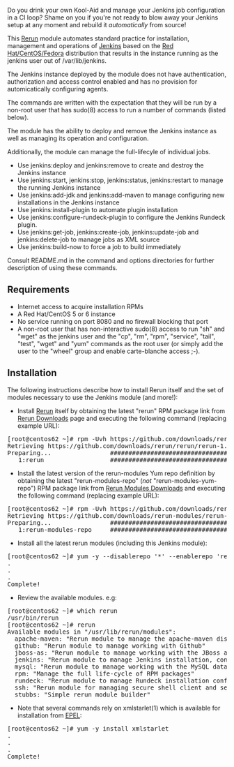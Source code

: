 Do you drink your own Kool-Aid and manage your Jenkins job configuration in a CI loop? Shame on you if you're not ready to blow away your Jenkins setup at any moment and rebuild it <i>automatically</i> from source!

This [Rerun](http://rerun.github.com/rerun) module automates standard practice for installation, management and operations of [Jenkins](http://jenkins-ci.org) based on the [Red Hat/CentOS/Fedora](http://pkg.jenkins-ci.org/redhat) distribution that results in the instance running as the jenkins user out of /var/lib/jenkins.

The Jenkins instance deployed by the module does not have authentication, authorization and access control enabled and has no provision for automicatically configuring agents.

The commands are written with the expectation that they will be run by a non-root user that has sudo(8) access to run a number of commands (listed below).

The module has the ability to deploy and remove the Jenkins instance as well as managing its operation and configuration.

Additionally, the module can manage the full-lifecyle of individual jobs.

* Use jenkins:deploy and jenkins:remove to create and destroy the Jenkins instance
* Use jenkins:start, jenkins:stop, jenkins:status, jenkins:restart to manage the running Jenkins instance
* Use jenkins:add-jdk and jenkins:add-maven to manage configuring new installations in the Jenkins instance
* Use jenkins:install-plugin to automate plugin installation
* Use jenkins:configure-rundeck-plugin to configure the Jenkins Rundeck plugin.
* Use jenkins:get-job, jenkins:create-job, jenkins:update-job and jenkins:delete-job to manage jobs as XML source
* Use jenkins:build-now to force a job to build immediately

Consult README.md in the command and options directories for further description of using these commands.

Requirements
------------

* Internet access to acquire installation RPMs 
* A Red Hat/CentOS 5 or 6 instance
* No service running on port 8080 and no firewall blocking that port
* A non-root user that has non-interactive sudo(8) access to run "sh" and "wget" as the jenkins user and the "cp", "rm", "rpm", "service", "tail", "test", "wget" and "yum" commands as the root user (or simply add the user to the "wheel" group and enable carte-blanche access ;-).

Installation
------------
The following instructions describe how to install Rerun itself and the set of modules necessary to use the Jenkins module (and more!):

* Install [Rerun](http://rerun.github.com/rerun) itself by obtaining the latest "rerun" RPM package link from [Rerun Downloads](https://github.com/rerun/rerun/downloads) page and executing the following command (replacing example URL):
<pre>
[root@centos62 ~]# rpm -Uvh https://github.com/downloads/rerun/rerun/rerun-1.0-124.noarch.rpm
Retrieving https://github.com/downloads/rerun/rerun/rerun-1.0-124.noarch.rpm
Preparing...                ########################################### [100%]
   1:rerun                  ########################################### [100%]
</pre>

* Install the latest version of the rerun-modules Yum repo definition by obtaining the latest "rerun-modules-repo" (<i>not</i> "rerun-modules-yum-repo")  RPM package link from [Rerun Modules Downloads](https://github.com/rerun-modules/rerun-modules/downloads) and executing the following command (replacing example URL): 
<pre>
[root@centos62 ~]# rpm -Uvh https://github.com/downloads/rerun-modules/rerun-modules/rerun-modules-repo-1.0-21.noarch.rpm
Retrieving https://github.com/downloads/rerun-modules/rerun-modules/rerun-modules-repo-1.0-21.noarch.rpm
Preparing...                ########################################### [100%]
   1:rerun-modules-repo     ########################################### [100%]
</pre>

* Install all the latest rerun modules (including this Jenkins module):
<pre>
[root@centos62 ~]# yum -y --disablerepo '*' --enablerepo 'rerun-modules' install '*'
.
.
.
Complete!
</pre>

* Review the available modules. e.g:
<pre>
[root@centos62 ~]# which rerun
/usr/bin/rerun
[root@centos62 ~]# rerun
Available modules in "/usr/lib/rerun/modules":
  apache-maven: "Rerun module to manage the apache-maven distribution"
  github: "Rerun module to manage working with Github"
  jboss-as: "Rerun module to manage working with the JBoss application server"
  jenkins: "Rerun module to manage Jenkins installation, configuration and operations"
  mysql: "Rerun module to manage working with the MySQL database server"
  rpm: "Manage the full life-cycle of RPM packages"
  rundeck: "Rerun module to manage Rundeck installation configuration and operations"
  ssh: "Rerun module for managing secure shell client and server usage"
  stubbs: "Simple rerun module builder"
</pre>

* Note that several commands rely on xmlstarlet(1) which is available for installation from [EPEL](http://fedoraproject.org/wiki/EPEL):
<pre>
[root@centos62 ~]# yum -y install xmlstarlet
.
.
.
Complete!
</pre>

